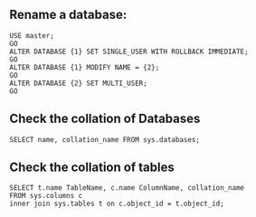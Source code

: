 ## Rename a database:
```
USE master;  
GO  
ALTER DATABASE {1} SET SINGLE_USER WITH ROLLBACK IMMEDIATE;
GO
ALTER DATABASE {1} MODIFY NAME = {2};
GO  
ALTER DATABASE {2} SET MULTI_USER;
GO
```


## Check the collation of Databases
`SELECT name, collation_name FROM sys.databases;`

## Check the collation of tables
```
SELECT t.name TableName, c.name ColumnName, collation_name  
FROM sys.columns c  
inner join sys.tables t on c.object_id = t.object_id;  
```